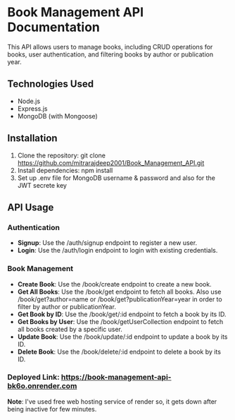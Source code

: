 # Book Management API Documentation

This API allows users to manage books, including CRUD operations for books, user authentication, and filtering books by author or publication year.

## Technologies Used
* Node.js
* Express.js
* MongoDB (with Mongoose)

## Installation  
1. Clone the repository:
   git clone https://github.com/mitrarajdeep2001/Book_Management_API.git
2. Install dependencies:
   npm install
3. Set up .env file for MongoDB username & password and also for the JWT secrete key

## API Usage
 ### Authentication
   * **Signup**: Use the /auth/signup endpoint to register a new user.
   * **Login**: Use the /auth/login endpoint to login with existing credentials.

  ### Book Management
   * **Create Book**: Use the /book/create endpoint to create a new book.
   * **Get All Books**: Use the /book/get endpoint to fetch all books. Also use /book/get?author=name or /book/get?publicationYear=year in order to filter by author or publicationYear.
   * **Get Book by ID**: Use the /book/get/:id endpoint to fetch a book by its ID.
   * **Get Books by User**: Use the /book/getUserCollection endpoint to fetch all books created by a specific user.
   * **Update Book**: Use the /book/update/:id endpoint to update a book by its ID.
   * **Delete Book**: Use the /book/delete/:id endpoint to delete a book by its ID.

### Deployed Link: https://book-management-api-bk6o.onrender.com
**Note**: I've used free web hosting service of render so, it gets down after being inactive for few minutes.
